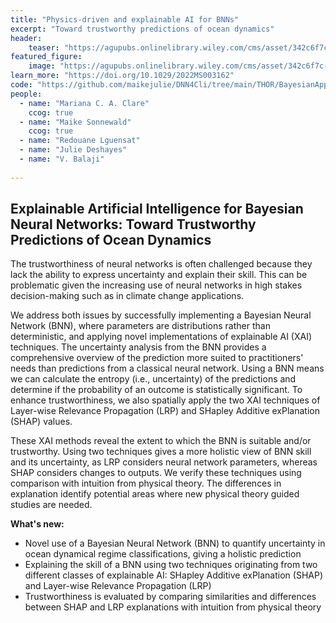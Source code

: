 ```yaml
---
title: "Physics-driven and explainable AI for BNNs"
excerpt: "Toward trustworthy predictions of ocean dynamics"
header:
    teaser: "https://agupubs.onlinelibrary.wiley.com/cms/asset/342c6f7c-660a-41cb-ad5a-de08c542a2ca/jame21717-fig-0001-m.jpg"
featured_figure:
    image: "https://agupubs.onlinelibrary.wiley.com/cms/asset/342c6f7c-660a-41cb-ad5a-de08c542a2ca/jame21717-fig-0001-m.jpg"
learn_more: "https://doi.org/10.1029/2022MS003162"
code: "https://github.com/maikejulie/DNN4Cli/tree/main/THOR/BayesianApproach"
people:
  - name: "Mariana C. A. Clare"
    ccog: true
  - name: "Maike Sonnewald"
    ccog: true
  - name: "Redouane Lguensat"
  - name: "Julie Deshayes"
  - name: "V. Balaji"
  
---
```


## Explainable Artificial Intelligence for Bayesian Neural Networks: Toward Trustworthy Predictions of Ocean Dynamics

The trustworthiness of neural networks is often challenged because they lack the ability to express uncertainty and explain their skill. This can be problematic given the increasing use of neural networks in high stakes decision-making such as in climate change applications. 

We address both issues by successfully implementing a Bayesian Neural Network (BNN), where parameters are distributions rather than deterministic, and applying novel implementations of explainable AI (XAI) techniques. The uncertainty analysis from the BNN provides a comprehensive overview of the prediction more suited to practitioners' needs than predictions from a classical neural network. Using a BNN means we can calculate the entropy (i.e., uncertainty) of the predictions and determine if the probability of an outcome is statistically significant. To enhance trustworthiness, we also spatially apply the two XAI techniques of Layer-wise Relevance Propagation (LRP) and SHapley Additive exPlanation (SHAP) values. 

These XAI methods reveal the extent to which the BNN is suitable and/or trustworthy. Using two techniques gives a more holistic view of BNN skill and its uncertainty, as LRP considers neural network parameters, whereas SHAP considers changes to outputs. We verify these techniques using comparison with intuition from physical theory. The differences in explanation identify potential areas where new physical theory guided studies are needed.

**What's new:**
- Novel use of a Bayesian Neural Network (BNN) to quantify uncertainty in ocean dynamical regime classifications, giving a holistic prediction
- Explaining the skill of a BNN using two techniques originating from two different classes of explainable AI: SHapley Additive exPlanation (SHAP) and Layer-wise Relevance Propagation (LRP)
- Trustworthiness is evaluated by comparing similarities and differences between SHAP and LRP explanations with intuition from physical theory
